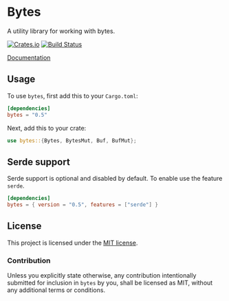 # Bytes

A utility library for working with bytes.

[![Crates.io][crates-badge]][crates-url]
[![Build Status][azure-badge]][azure-url]

[crates-badge]: https://img.shields.io/crates/v/bytes.svg
[crates-url]: https://crates.io/crates/bytes
[azure-badge]: https://dev.azure.com/tokio-rs/bytes/_apis/build/status/tokio-rs.bytes?branchName=master
[azure-url]: https://dev.azure.com/tokio-rs/bytes/_build/latest?definitionId=3&branchName=master

[Documentation](https://docs.rs/bytes)

## Usage

To use `bytes`, first add this to your `Cargo.toml`:

```toml
[dependencies]
bytes = "0.5"
```

Next, add this to your crate:

```rust
use bytes::{Bytes, BytesMut, Buf, BufMut};
```

## Serde support

Serde support is optional and disabled by default. To enable use the feature `serde`.

```toml
[dependencies]
bytes = { version = "0.5", features = ["serde"] }
```

## License

This project is licensed under the [MIT license](LICENSE).

### Contribution

Unless you explicitly state otherwise, any contribution intentionally submitted
for inclusion in `bytes` by you, shall be licensed as MIT, without any additional
terms or conditions.

